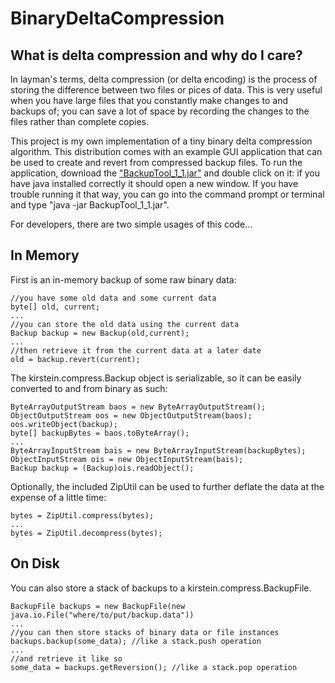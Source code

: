 BinaryDeltaCompression
======================

What is delta compression and why do I care?
--------------------------------------------
In layman's terms, delta compression (or delta encoding) is the process of storing the difference between two files or pices of data.
This is very useful when you have large files that you constantly make changes to and backups of;
you can save a lot of space by recording the changes to the files rather than complete copies.

This project is my own implementation of a tiny binary delta compression algorithm.
This distribution comes with an example GUI application that can be used to create and revert from compressed backup files.
To run the application, download the <a href="https://github.com/Glank/BinaryDeltaCompression/raw/master/BackupTool_1_1.jar">"BackupTool_1_1.jar"</a> and double click on it: if you have java installed correctly it should open a new window.
If you have trouble running it that way, you can go into the command prompt or terminal and type "java -jar BackupTool_1_1.jar".

For developers, there are two simple usages of this code...

In Memory
---------

First is an in-memory backup of some raw binary data:

    //you have some old data and some current data
    byte[] old, current;
    ...
    //you can store the old data using the current data
    Backup backup = new Backup(old,current);
    ...
    //then retrieve it from the current data at a later date
    old = backup.revert(current);
    
The kirstein.compress.Backup object is serializable, so it can be easily converted to and from binary as such:

    ByteArrayOutputStream baos = new ByteArrayOutputStream();
    ObjectOutputStream oos = new ObjectOutputStream(baos);
    oos.writeObject(backup);
    byte[] backupBytes = baos.toByteArray();
    ...
    ByteArrayInputStream bais = new ByteArrayInputStream(backupBytes);
    ObjectInputStream ois = new ObjectInputStream(bais);
    Backup backup = (Backup)ois.readObject();

Optionally, the included ZipUtil can be used to further deflate the data at the expense of a little time:

    bytes = ZipUtil.compress(bytes);
    ...
    bytes = ZipUtil.decompress(bytes);

On Disk
-------

You can also store a stack of backups to a kirstein.compress.BackupFile.
    
    BackupFile backups = new BackupFile(new java.io.File("where/to/put/backup.data"))
    ...
    //you can then store stacks of binary data or file instances
    backups.backup(some_data); //like a stack.push operation
    ...
    //and retrieve it like so
    some_data = backups.getReversion(); //like a stack.pop operation
